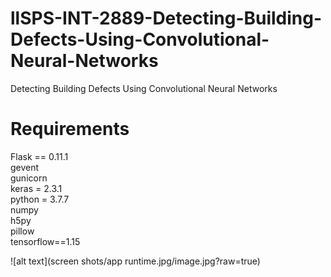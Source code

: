 # llSPS-INT-2889-Detecting-Building-Defects-Using-Convolutional-Neural-Networks
Detecting Building Defects Using Convolutional Neural  Networks

# Requirements

Flask == 0.11.1
<br>
gevent
<br>
gunicorn
<br>
keras = 2.3.1
<br>
python = 3.7.7
<br>
numpy
<br>
h5py
<br>
pillow
<br>
tensorflow==1.15



![alt text](screen shots/app runtime.jpg/image.jpg?raw=true)

